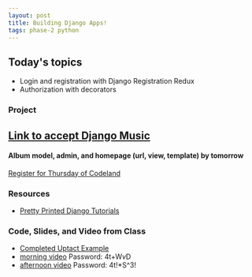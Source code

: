 ```yaml
---
layout: post
title: Building Django Apps!
tags: phase-2 python
---
```


## Today's topics

- Login and registration with Django Registration Redux
- Authorization with decorators

### Project

[Link to accept Django Music](https://classroom.github.com/a/t3dsXyzm)
- 
#### Album model, admin, and homepage (url, view, template) by tomorrow

[Register for Thursday of Codeland](https://codelandconf.com/#tickets)

### Resources

* [Pretty Printed Django Tutorials](https://www.youtube.com/watch?v=QVX-etwgvJ8&list=PLXmMXHVSvS-DQfOsQdXkzEZyD0Vei7PKf)

### Code, Slides, and Video from Class
* [Completed Uptact Example](https://repl.it/@RebeccaConley/django-uptact)
* [morning video](https://us02web.zoom.us/rec/share/wex5LLzdx1FJHYmc2mTcUb88MI7iT6a8hHAa8vFYxU0qkgr8LNauRtTQhMZRd85C  ) Password: 4t+W$v$D 
* [afternoon video](https://us02web.zoom.us/rec/share/wex5LLzdx1FJHYmc2mTcUb88MI7iT6a8hHAa8vFYxU0qkgr8LNauRtTQhMZRd85C ) Password: 4t!*S^3!  
